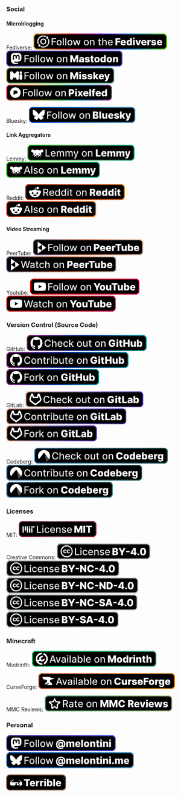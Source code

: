 ### Social

#### Microblogging

Fediverse: 
![Follow on the Fediverse](https://raw.githubusercontent.com/melontini/mini-badges/main/social/fediverse_follow.svg)
![Follow on Mastodon](https://raw.githubusercontent.com/melontini/mini-badges/main/social/mastodon_follow.svg)
![Follow on Misskey](https://raw.githubusercontent.com/melontini/mini-badges/main/social/misskey-follow.svg)
![Follow on Pixelfed](https://raw.githubusercontent.com/melontini/mini-badges/main/social/pixelfed-follow.svg)

Bluesky:
![Follow on Bluesky](https://raw.githubusercontent.com/melontini/mini-badges/main/social/bluesky_follow.svg)

#### Link Aggregators

Lemmy:
![Lemmy on Lemmy](https://raw.githubusercontent.com/melontini/mini-badges/main/social/lemmy-on-lemmy.svg)
![Also on Lemmy](https://raw.githubusercontent.com/melontini/mini-badges/main/social/lemmy.svg)

Reddit:
![Reddit on Reddit](https://raw.githubusercontent.com/melontini/mini-badges/main/social/reddit-on-reddit.svg)
![Also on Reddit](https://raw.githubusercontent.com/melontini/mini-badges/main/social/reddit.svg)

#### Video Streaming

PeerTube:
![Follow on PeerTube](https://raw.githubusercontent.com/melontini/mini-badges/main/social/peertube-follow.svg)
![Watch on PeerTube](https://raw.githubusercontent.com/melontini/mini-badges/main/social/peertube-watch.svg)

Youtube:
![Follow on YouTube](https://raw.githubusercontent.com/melontini/mini-badges/main/social/youtube-follow.svg)
![Watch on YouTube](https://raw.githubusercontent.com/melontini/mini-badges/main/social/youtube-watch.svg)

### Version Control (Source Code)

GitHub:
![Check out on GitHub](https://raw.githubusercontent.com/melontini/mini-badges/main/vcs/check-out-on-github.svg)
![Contribute on GitHub](https://raw.githubusercontent.com/melontini/mini-badges/main/vcs/contribute-on-github.svg)
![Fork on GitHub](https://raw.githubusercontent.com/melontini/mini-badges/main/vcs/fork-on-github.svg)

GitLab:
![Check out on GitLab](https://raw.githubusercontent.com/melontini/mini-badges/main/vcs/check-out-on-gitlab.svg)
![Contribute on GitLab](https://raw.githubusercontent.com/melontini/mini-badges/main/vcs/contribute-on-gitlab.svg)
![Fork on GitLab](https://raw.githubusercontent.com/melontini/mini-badges/main/vcs/fork-on-gitlab.svg)

Codeberg:
![Check out on Codeberg](https://raw.githubusercontent.com/melontini/mini-badges/main/vcs/check-out-on-codeberg.svg)
![Contribute on Codeberg](https://raw.githubusercontent.com/melontini/mini-badges/main/vcs/contribute-on-codeberg.svg)
![Fork on Codeberg](https://raw.githubusercontent.com/melontini/mini-badges/main/vcs/fork-on-codeberg.svg)

### Licenses

MIT: 
![License MIT](https://raw.githubusercontent.com/melontini/mini-badges/main/licenses/MIT.svg)

Creative Commons: 
![License CC BY-4.0](https://raw.githubusercontent.com/melontini/mini-badges/main/licenses/cc/CC-BY-4.0.svg)
![License CC BY-NC-4.0](https://raw.githubusercontent.com/melontini/mini-badges/main/licenses/cc/CC-BY-NC-4.0.svg)
![License CC BY-NC-ND-4.0](https://raw.githubusercontent.com/melontini/mini-badges/main/licenses/cc/CC-BY-NC-ND-4.0.svg)
![License CC BY-4.0](https://raw.githubusercontent.com/melontini/mini-badges/main/licenses/cc/CC-BY-NC-SA-4.0.svg)
![License CC BY-4.0](https://raw.githubusercontent.com/melontini/mini-badges/main/licenses/cc/CC-BY-SA-4.0.svg)

### Minecraft

Modrinth: 
![Available on Modrinth](https://raw.githubusercontent.com/melontini/mini-badges/main/minecraft/modrinth.svg)

CurseForge: 
![Available on CurseForge](https://raw.githubusercontent.com/melontini/mini-badges/main/minecraft/curseforge.svg)

MMC Reviews: 
![Rate on MMC Reviews](https://raw.githubusercontent.com/melontini/mini-badges/main/minecraft/mmc-reviews.svg)

### Personal

![Follow @melontini](https://raw.githubusercontent.com/melontini/mini-badges/main/personal/mastodon-melontini.svg)
![Follow @melontini.me](https://raw.githubusercontent.com/melontini/mini-badges/main/personal/bluesky-melontini.svg)

![Terrible](https://raw.githubusercontent.com/melontini/mini-badges/main/personal/terrible.svg)